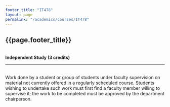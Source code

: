 ```yaml
---
footer_title: "IT478"
layout: page
permalink: "/academics/courses/IT478"
---
```


## {{page.footer_title}}

\
**Independent Study (3 credits)**

---

\
Work done by a student or group of students under faculty supervision on material not currently offered in a regularly scheduled course. Students wishing to undertake such work must first find a faculty member willing to supervise it; the work to be completed must be approved by the department chairperson.
